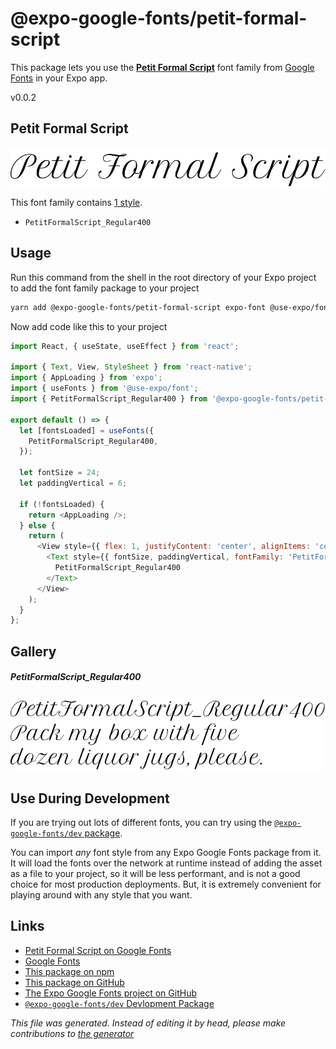 # @expo-google-fonts/petit-formal-script

This package lets you use the [**Petit Formal Script**](https://fonts.google.com/specimen/Petit+Formal+Script) font family from [Google Fonts](https://fonts.google.com/) in your Expo app.

v0.0.2

## Petit Formal Script

![Petit Formal Script](./font-family.png)

This font family contains [1 style](#gallery).

- `PetitFormalScript_Regular400`

## Usage

Run this command from the shell in the root directory of your Expo project to add the font family package to your project
```sh
yarn add @expo-google-fonts/petit-formal-script expo-font @use-expo/font
```

Now add code like this to your project
```js
import React, { useState, useEffect } from 'react';

import { Text, View, StyleSheet } from 'react-native';
import { AppLoading } from 'expo';
import { useFonts } from '@use-expo/font';
import { PetitFormalScript_Regular400 } from '@expo-google-fonts/petit-formal-script';

export default () => {
  let [fontsLoaded] = useFonts({
    PetitFormalScript_Regular400,
  });

  let fontSize = 24;
  let paddingVertical = 6;

  if (!fontsLoaded) {
    return <AppLoading />;
  } else {
    return (
      <View style={{ flex: 1, justifyContent: 'center', alignItems: 'center' }}>
        <Text style={{ fontSize, paddingVertical, fontFamily: 'PetitFormalScript_Regular400' }}>
          PetitFormalScript_Regular400
        </Text>
      </View>
    );
  }
};

```

## Gallery

##### PetitFormalScript_Regular400
![PetitFormalScript_Regular400](./60b5efe480f0bafdd5de13f5786bc9017ffcddab4de13ece1ee542791fe4eba2.ttf.png)


## Use During Development

If you are trying out lots of different fonts, you can try using the [`@expo-google-fonts/dev` package](https://www.npmjs.com/package/@expo-google-fonts/dev).

You can import *any* font style from any Expo Google Fonts package from it. It will load the fonts
over the network at runtime instead of adding the asset as a file to your project, so it will be 
less performant, and is not a good choice for most production deployments. But, it is extremely convenient
for playing around with any style that you want.

## Links

- [Petit Formal Script on Google Fonts](https://fonts.google.com/specimen/Petit+Formal+Script)
- [Google Fonts](https://fonts.google.com/)
- [This package on npm](https://www.npmjs.com/package/@expo-google-fonts/petit-formal-script)
- [This package on GitHub](https://github.com/expo/google-fonts/tree/master/font-packages/petit-formal-script)
- [The Expo Google Fonts project on GitHub](https://github.com/expo/google-fonts)
- [`@expo-google-fonts/dev` Devlopment Package](https://github.com/expo/google-fonts/tree/master/font-packages/dev)


*This file was generated. Instead of editing it by head, please make contributions to [the generator](https://github.com/expo/google-fonts/tree/master/packages/generator)*
